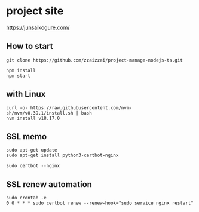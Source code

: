 

# project site
https://junsaikogure.com/

## How to start
```
git clone https://github.com/zzaizzai/project-manage-nodejs-ts.git

npm install
npm start
```


## with Linux
```
curl -o- https://raw.githubusercontent.com/nvm-sh/nvm/v0.39.1/install.sh | bash
nvm install v18.17.0
```




## SSL memo

```
sudo apt-get update
sudo apt-get install python3-certbot-nginx

sudo certbot --nginx
```

## SSL renew automation
```
sudo crontab -e
0 0 * * * sudo certbot renew --renew-hook="sudo service nginx restart"
```